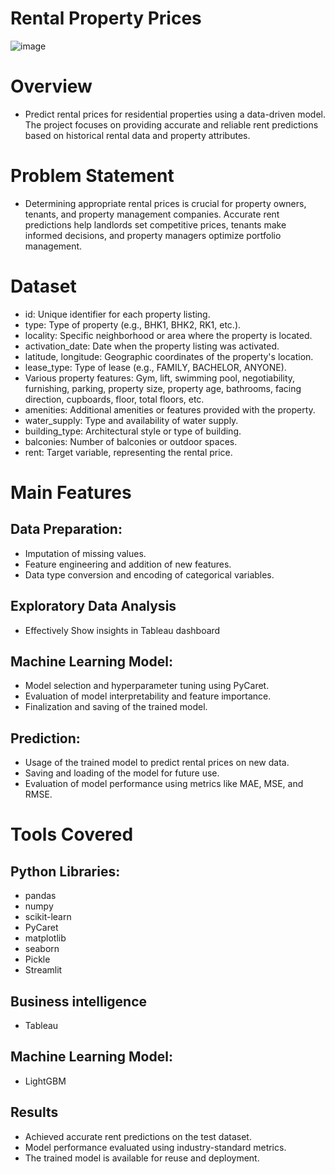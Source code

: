 # Rental Property Prices

![image](https://github.com/praveendecode/Smart-Predictive-Modeling-for-Rental-Property-Prices/assets/95226524/2f48edbb-cced-4f7e-a652-e5b8522b623f)


# Overview

- Predict rental prices for residential properties using a data-driven model. The project focuses on providing accurate and reliable rent predictions based on historical rental data and property attributes.

# Problem Statement

- Determining appropriate rental prices is crucial for property owners, tenants, and property management companies. Accurate rent predictions help landlords set competitive prices, tenants make informed decisions, and property managers optimize portfolio management.

# Dataset 
- id: Unique identifier for each property listing.
- type: Type of property (e.g., BHK1, BHK2, RK1, etc.).
- locality: Specific neighborhood or area where the property is located.
- activation_date: Date when the property listing was activated.
- latitude, longitude: Geographic coordinates of the property's location.
- lease_type: Type of lease (e.g., FAMILY, BACHELOR, ANYONE).
- Various property features: Gym, lift, swimming pool, negotiability, furnishing, parking, property size, property age, bathrooms, facing direction, cupboards, floor, total floors, etc.
- amenities: Additional amenities or features provided with the property.
- water_supply: Type and availability of water supply.
- building_type: Architectural style or type of building.
- balconies: Number of balconies or outdoor spaces.
- rent: Target variable, representing the rental price.

# Main Features

   ## Data Preparation:
   - Imputation of missing values.
   - Feature engineering and addition of new features.
   -  Data type conversion and encoding of categorical variables.

   ## Exploratory Data Analysis 

   - Effectively Show insights in Tableau dashboard 

   ## Machine Learning Model:
   -  Model selection and hyperparameter tuning using PyCaret.
   - Evaluation of model interpretability and feature importance.
   - Finalization and saving of the trained model.

   ##  Prediction:
  - Usage of the trained model to predict rental prices on new data.
  - Saving and loading of the model for future use.
  -  Evaluation of model performance using metrics like MAE, MSE, and RMSE.
  
  # Tools Covered

## Python Libraries:
  - pandas
  - numpy
  - scikit-learn
  - PyCaret
  - matplotlib
  - seaborn
  - Pickle
  - Streamlit

## Business intelligence 
 - Tableau

    
## Machine Learning Model:
  - LightGBM

## Results

- Achieved accurate rent predictions on the test dataset.
- Model performance evaluated using industry-standard metrics.
- The trained model is available for reuse and deployment.





